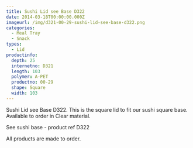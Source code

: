 ```yaml
---
title: Sushi Lid see Base D322
date: 2014-03-18T00:00:00.000Z
imageurl: /img/d321-00-29-sushi-lid-see-base-d322.png
categories:
  - Meal Tray
  - Snack
types:
  - Lid
productinfo:
  depth: 25
  internetno: D321
  length: 103
  polymer: A-PET
  productno: 00-29
  shape: Square
  width: 103
---
```

Sushi Lid see Base D322. This is the square lid to fit our sushi square base. Available to order in Clear material.

See sushi base - product ref D322

All products are made to order.

 
